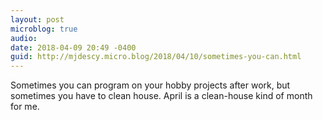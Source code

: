 ```yaml
---
layout: post
microblog: true
audio: 
date: 2018-04-09 20:49 -0400
guid: http://mjdescy.micro.blog/2018/04/10/sometimes-you-can.html
---
```

Sometimes you can program on your hobby projects after work, but sometimes you have to clean house. April is a clean-house kind of month for me. 
